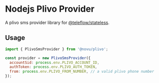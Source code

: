 # Nodejs Plivo Provider

A plivo sms provider library for [@teleflow/stateless](https://github.com/khulnasoft/teleflow).

## Usage

```javascript
import { PlivoSmsProvider } from '@novu/plivo';

const provider = new PlivoSmsProvider({
  accountSid: process.env.PLIVO_ACCOUNT_ID,
  authToken: process.env.PLIVO_AUTH_TOKEN,
  from: process.env.PLIVO_FROM_NUMBER, // a valid plivo phone number
});
```

